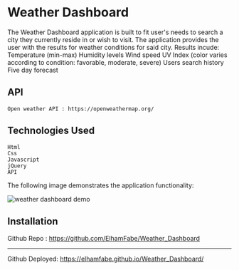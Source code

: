 # Weather Dashboard

The Weather Dashboard application is built to fit user's needs to search a city they currently reside in or wish to visit. The application provides the user with the results for weather conditions for said city. 
Results incude:
Temperature (min-max)
Humidity levels
Wind speed
UV Index (color varies according to condition: favorable, moderate, severe)
Users search history 
Five day forecast



## API

```
Open weather API : https://openweathermap.org/
```

## Technologies Used

```
Html
Css 
Javascript
jQuery
API
```

The following image demonstrates the application functionality:

![weather dashboard demo]()

## Installation


Github Repo :
https://github.com/ElhamFabe/Weather_Dashboard

---

Github Deployed:
https://elhamfabe.github.io/Weather_Dashboard/


